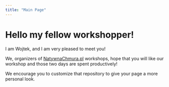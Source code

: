 ```yaml
---
title: "Main Page"
---
```

# Hello my fellow workshopper!

I am Wojtek, and I am very pleased to meet you!

We, organizers of [NatywnaChmura.pl](https://natywnachmura.pl/engineering-in-the-cloud) workshops, hope that you will like our workshop and those two days are spent productively!

We encourage you to customize that repository to give your page a more personal look.
